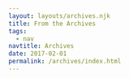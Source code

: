 ```yaml
---
layout: layouts/archives.njk
title: From the Archives
tags:
  - nav
navtitle: Archives
date: 2017-02-01
permalink: /archives/index.html
---
```

